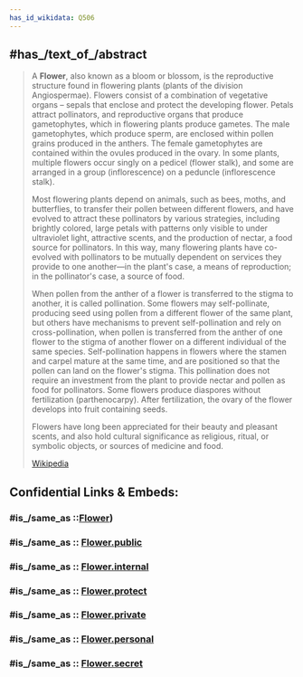 ```yaml
---
has_id_wikidata: Q506
---
```


## #has_/text_of_/abstract 

> A **Flower**, also known as a bloom or blossom, is the reproductive structure found in flowering plants (plants of the division Angiospermae). Flowers consist of a combination of vegetative organs – sepals that enclose and protect the developing flower. Petals attract pollinators, and reproductive organs that produce gametophytes, which in flowering plants produce gametes. The male gametophytes, which produce sperm, are enclosed within pollen grains produced in the anthers. The female gametophytes are contained within the ovules produced in the ovary. In some plants, multiple flowers occur singly on a pedicel (flower stalk), and some are arranged in a group (inflorescence) on a peduncle (inflorescence stalk).
>
> Most flowering plants depend on animals, such as bees, moths, and butterflies, to transfer their pollen between different flowers, and have evolved to attract these pollinators by various strategies, including brightly colored, large petals with patterns only visible to under ultraviolet light, attractive scents, and the production of nectar, a food source for pollinators. In this way, many flowering plants have co-evolved with pollinators to be mutually dependent on services they provide to one another—in the plant's case, a means of reproduction; in the pollinator's case, a source of food.
>
> When pollen from the anther of a flower is transferred to the stigma to another, it is called pollination. Some flowers may self-pollinate, producing seed using pollen from a different flower of the same plant, but others have mechanisms to prevent self-pollination and rely on cross-pollination, when pollen is transferred from the anther of one flower to the stigma of another flower on a different individual of the same species. Self-pollination happens in flowers where the stamen and carpel mature at the same time, and are positioned so that the pollen can land on the flower's stigma. This pollination does not require an investment from the plant to provide nectar and pollen as food for pollinators. Some flowers produce diaspores without fertilization (parthenocarpy). After fertilization, the ovary of the flower develops into fruit containing seeds.
>
> Flowers have long been appreciated for their beauty and pleasant scents, and also hold cultural significance as religious, ritual, or symbolic objects, or sources of medicine and food.
>
> [Wikipedia](https://en.wikipedia.org/wiki/Flower)


## Confidential Links & Embeds: 

### #is_/same_as ::[Flower](Flower.md)) 

### #is_/same_as :: [Flower.public](/_public/bio/bio~Domain/Eukarya/Plants/Botany/Flower.public.md) 

### #is_/same_as :: [Flower.internal](/_internal/bio/bio~Domain/Eukarya/Plants/Botany/Flower.internal.md) 

### #is_/same_as :: [Flower.protect](/_protect/bio/bio~Domain/Eukarya/Plants/Botany/Flower.protect.md) 

### #is_/same_as :: [Flower.private](/_private/bio/bio~Domain/Eukarya/Plants/Botany/Flower.private.md) 

### #is_/same_as :: [Flower.personal](/_personal/bio/bio~Domain/Eukarya/Plants/Botany/Flower.personal.md) 

### #is_/same_as :: [Flower.secret](/_secret/bio/bio~Domain/Eukarya/Plants/Botany/Flower.secret.md)

